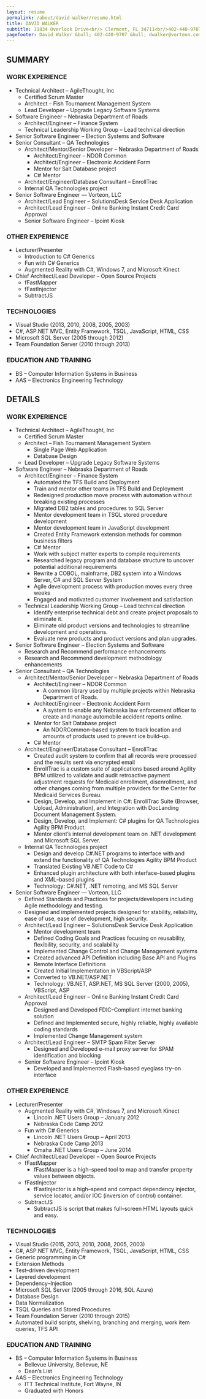 ```yaml
---
layout: resume
permalink: /about/david-walker/resume.html
title: DAVID WALKER
subtitle: 11834 Overlook Drive<br/> Clermont, FL 34711<br/>402-440-9707
pagefooter: David Walker &bull; 402-440-9707 &bull; dwalker@vorteon.com
---
```

## SUMMARY

### WORK EXPERIENCE 

* Technical Architect – AgileThought, Inc 
  * Certified Scrum Master
  * Architect – Fish Tournament Management System 
  * Lead Developer – Upgrade Legacy Software Systems
* Software Engineer – Nebraska Department of Roads 
  * Architect/Engineer – Finance System 
  * Technical Leadership Working Group – Lead technical direction 
* Senior Software Engineer – Election Systems and Software 
* Senior Consultant – QA Technologies 
  * Architect/Mentor/Senior Developer – Nebraska Department of Roads 
    * Architect/Engineer – NDOR Common 
    * Architect/Engineer – Electronic Accident Form 
    * Mentor for Salt Database project 
    * C# Mentor 
  * Architect/Engineer/Database Consultant – EnrollTrac 
  * Internal QA Technologies project 
* Senior Software Engineer –– Vorteon, LLC 
  * Architect/Lead Engineer – SolutionsDesk Service Desk Application 
  * Architect/Lead Engineer – Online Banking Instant Credit Card Approval 
  * Senior Software Engineer – Ipoint Kiosk 

### OTHER EXPERIENCE 

* Lecturer/Presenter 
  * Introduction to C# Generics 
  * Fun with C# Generics
  * Augmented Reality with C#, Windows 7, and Microsoft Kinect
* Chief Architect/Lead Developer – Open Source Projects 
  * fFastMapper
  * fFastInjector
  * SubtractJS 

### TECHNOLOGIES 

* Visual Studio (2013, 2010, 2008, 2005, 2003) 
* C#, ASP.NET MVC, Entity Framework, TSQL, JavaScript, HTML, CSS 
* Microsoft SQL Server (2005 through 2012) 
* Team Foundation Server (2010 through 2013) 

### EDUCATION AND TRAINING 

* BS – Computer Information Systems in Business
* AAS – Electronics Engineering Technology 

<p class="pagebreak" ></p>

## DETAILS

### WORK EXPERIENCE 

* Technical Architect – AgileThought, Inc
  * Certified Scrum Master
  * Architect – Fish Tournament Management System
    * Single Page Web Application
    * Database Design 
  * Lead Developer – Upgrade Legacy Software Systems
* Software Engineer – Nebraska Department of Roads 
  * Architect/Engineer – Finance System 
    * Automated the TFS Build and Deployment 
    * Train and mentor other teams in TFS Build and Deployment
    * Redesigned production move process with automation without breaking existing processes 
    * Migrated DB2 tables and procedures to SQL Server
    * Mentor development team in TSQL stored procedure development 
    * Mentor development team in JavaScript development 
    * Created Entity Framework extension methods for common business filters 
    * C# Mentor
    * Work with subject matter experts to compile requirements 
    * Researched legacy program and database structure to uncover potential additional requirements 
    * Rewrite a COBOL, mainframe, DB2 system into a Windows Server, C# and SQL Server System 
    * Agile development process with production moves every three weeks 
    * Engaged and motivated customer involvement and satisfaction 
  * Technical Leadership Working Group – Lead technical direction 
    * Identify enterprise technical debt and create project proposals to eliminate it. 
    * Eliminate old product versions and technologies to streamline development and operations. 
    * Evaluate new products and product versions and plan upgrades. 
* Senior Software Engineer – Election Systems and Software 
  * Research and Recommend performance enhancements 
  * Research and Recommend development methodology enhancements 
* Senior Consultant – QA Technologies 
  * Architect/Mentor/Senior Developer – Nebraska Department of Roads 
    * Architect/Engineer – NDOR Common 
      * A common library used by multiple projects within Nebraska Department of Roads. 
    * Architect/Engineer – Electronic Accident Form 
      * A system to enable any Nebraska law enforcement officer to create and manage automobile accident reports online. 
    * Mentor for Salt Database project 
      * An NDORCommon–based system to track location and amounts of products used to prevent ice build–up. 
    * C# Mentor 
  * Architect/Engineer/Database Consultant – EnrollTrac 
    * Created audit system to confirm that all records were processed and the results sent via encrypted email 
    * EnrollTrac is a custom suite of applications based around Agility BPM utilized to validate and audit retroactive payment adjustment requests for Medicaid enrollment, disenrollment, and other changes coming from multiple providers for the Center for Medicaid Services Bureau. 
    * Design, Develop, and Implement in C#: EnrollTrac Suite (Browser, Upload, Administration), and Integration with DocLanding Document Management System. 
    * Design, Develop, and Implement: C# plugins for QA Technologies Agility BPM Product. 
    * Mentor client’s internal development team on .NET development and Microsoft SQL Server. 
  * Internal QA Technologies project 
    * Design and develop C#.NET programs to interface with and extend the functionality of QA Technologies Agility BPM Product 
    * Translated Existing VB.NET Code to C# 
    * Enhanced plugin architecture with both interface–based plugins and XML–based plugins 
    * Technology: C#.NET, .NET remoting, and MS SQL Server 
* Senior Software Engineer –– Vorteon, LLC 
  * Defined Standards and Practices for projects/developers including Agile methodology and testing. 
  * Designed and implemented projects designed for stability, reliability, ease of use, ease of development, high security. 
  * Architect/Lead Engineer – SolutionsDesk Service Desk Application 
    * Mentor development team 
    * Defined Coding Goals and Practices focusing on reusability, flexibility, security, and scalability 
    * Implemented Change Control and Change Management systems 
    * Created advanced API Definition including Base API and Plugins 
    * Remote Interface Definitions 
    * Created Initial Implementation in VBScript/ASP 
    * Converted to VB.NET/ASP.NET 
    * Technology: VB.NET, ASP.NET, MS SQL Server (2000, 2005), VBScript, ASP 
  * Architect/Lead Engineer – Online Banking Instant Credit Card Approval 
    * Designed and Developed FDIC–Compliant internet banking solution 
    * Defined and Implemented secure, highly reliable, highly available coding standards 
    * Implemented Change Management system 
  * Architect/Lead Engineer – SMTP Spam Filter Server 
    * Designed and Developed e–mail proxy server for SPAM identification and blocking 
  * Senior Software Engineer – Ipoint Kiosk 
    * Developed and Implemented Flash–based eyeglass try–on interface 

### OTHER EXPERIENCE 

* Lecturer/Presenter 
  * Augmented Reality with C#, Windows 7, and Microsoft Kinect 
    * Lincoln .NET Users Group – January 2012 
    * Nebraska Code Camp 2012 
  * Fun with C# Generics 
    * Lincoln .NET Users Group – April 2013 
    * Nebraska Code Camp 2013 
    * Omaha .NET Users Group – June 2014 
* Chief Architect/Lead Developer – Open Source Projects 
  * fFastMapper 
    * fFastMapper is a high–speed tool to map and transfer property values between objects. 
  * fFastInjector 
    * fFastInjector is a high–speed and compact dependency injector, service locator, and/or IOC (inversion of control) container. 
  * SubtractJS 
    * SubtractJS is script that makes full–screen HTML layouts quick and easy. 
 
 
### TECHNOLOGIES
 
* Visual Studio (2015, 2013, 2010, 2008, 2005, 2003) 
* C#, ASP.NET MVC, Entity Framework, TSQL, JavaScript, HTML, CSS 
* Generic programming in C# 
* Extension Methods 
* Test–driven development 
* Layered development 
* Dependency–Injection 
* Microsoft SQL Server (2005 through 2016, SQL Azure)  
* Database Design 
* Data Normalization 
* TSQL Queries and Stored Procedures 
* Team Foundation Server (2010 through 2015) 
* Automated build scripts, shelving, branching and merging, work item queries, TFS API 

### EDUCATION AND TRAINING
 
* BS – Computer Information Systems in Business 
  * Bellevue University, Bellevue, NE 
  * Dean’s List 
* AAS – Electronics Engineering Technology 
  * ITT Technical Institute, Fort Wayne, IN 
  * Graduated with Honors 
